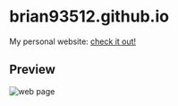 # brian93512.github.io
My personal website: [check it out!](https://brian93512.github.io/)

## Preview
![web page](https://firebasestorage.googleapis.com/v0/b/inf551-38148.appspot.com/o/blog_preview%2Fpersonal_preview.png?alt=media&token=c086123b-9c20-4432-b05b-cd0b78059127)
